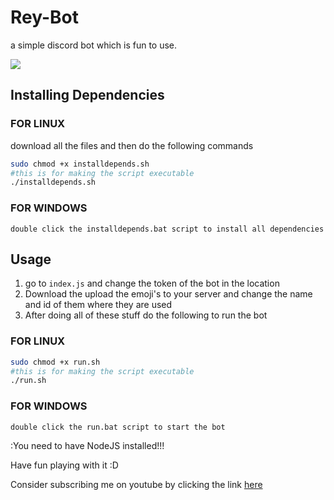 # Rey-Bot

a simple discord bot which is fun to use.


<img src="https://cdn.discordapp.com/attachments/774847277092962345/774847506777374772/standard.gif">


## Installing Dependencies
### FOR LINUX
download all the files and then do the following commands

```bash
sudo chmod +x installdepends.sh
#this is for making the script executable
./installdepends.sh
```

### FOR WINDOWS
```
double click the installdepends.bat script to install all dependencies
```
## Usage

1. go to `index.js` and change the token of the bot in the location
2. Download the upload the emoji's to your server and change the name and id of them where they are used
2. After doing all of these stuff do the following to run the bot

### FOR LINUX
```bash
sudo chmod +x run.sh
#this is for making the script executable
./run.sh
```
### FOR WINDOWS
```
double click the run.bat script to start the bot
```
:You need to have NodeJS installed!!!

Have fun playing with it :D 

Consider subscribing me on youtube by clicking the link [here](https://bit.ly/ReyanshKhobragade)

